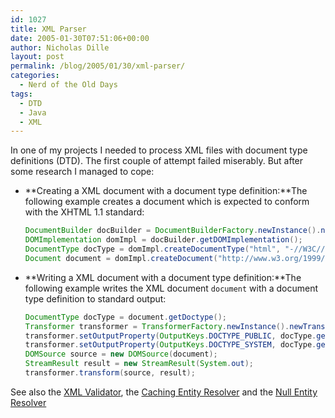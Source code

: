 ```yaml
---
id: 1027
title: XML Parser
date: 2005-01-30T07:51:06+00:00
author: Nicholas Dille
layout: post
permalink: /blog/2005/01/30/xml-parser/
categories:
  - Nerd of the Old Days
tags:
  - DTD
  - Java
  - XML
---
```

In one of my projects I needed to process XML files with document type definitions (DTD). The first couple of attempt failed miserably. But after some research I managed to cope:<!--more-->

* **Creating a XML document with a document type definition:**The following example creates a document which is expected to conform with the XHTML 1.1 standard:

  ```java
  DocumentBuilder docBuilder = DocumentBuilderFactory.newInstance().newDocumentBuilder();
  DOMImplementation domImpl = docBuilder.getDOMImplementation();
  DocumentType docType = domImpl.createDocumentType("html", "-//W3C//DTD XHTML 1.1//EN", "http://www.w3.org/TR/xhtml11/DTD/xhtml11.dtd");
  Document document = domImpl.createDocument("http://www.w3.org/1999/xhtml", "html", docType);
  ```

* **Writing a XML document with a document type definition:**The following example writes the XML document `document` with a document type definition to standard output:

  ```java
  DocumentType docType = document.getDoctype();
  Transformer transformer = TransformerFactory.newInstance().newTransformer();
  transformer.setOutputProperty(OutputKeys.DOCTYPE_PUBLIC, docType.getPublicId());
  transformer.setOutputProperty(OutputKeys.DOCTYPE_SYSTEM, docType.getSystemId());
  DOMSource source = new DOMSource(document);
  StreamResult result = new StreamResult(System.out);
  transformer.transform(source, result);
  ```

See also the [XML Validator](/blog/2005/01/30/xml-validator/), the [Caching Entity Resolver](/blog/2005/01/30/caching-entity-resolver/) and the [Null Entity Resolver](/blog/2005/01/30/null-entity-resolver/)